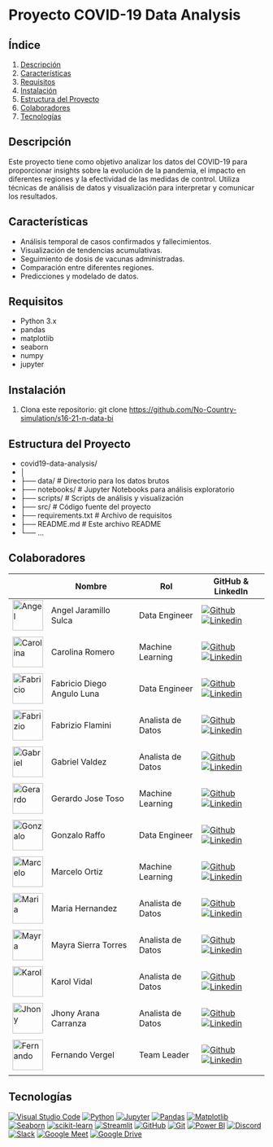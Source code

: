 # Proyecto COVID-19 Data Analysis

## Índice

1. [Descripción](#descripción)
2. [Características](#características)
3. [Requisitos](#requisitos)
4. [Instalación](#instalación)
5. [Estructura del Proyecto](#estructura-del-proyecto)
6. [Colaboradores](#colaboradores)
7. [Tecnologías](#tecnologías)

## Descripción

Este proyecto tiene como objetivo analizar los datos del COVID-19 para proporcionar insights sobre la evolución de la pandemia, el impacto en diferentes regiones y la efectividad de las medidas de control. Utiliza técnicas de análisis de datos y visualización para interpretar y comunicar los resultados.

## Características

- Análisis temporal de casos confirmados y fallecimientos.
- Visualización de tendencias acumulativas.
- Seguimiento de dosis de vacunas administradas.
- Comparación entre diferentes regiones.
- Predicciones y modelado de datos.

## Requisitos

- Python 3.x
- pandas
- matplotlib
- seaborn
- numpy
- jupyter 

## Instalación

1. Clona este repositorio:
   git clone https://github.com/No-Country-simulation/s16-21-n-data-bi

## Estructura del Proyecto

- covid19-data-analysis/
- │
- ├── data/                    # Directorio para los datos brutos
- ├── notebooks/               # Jupyter Notebooks para análisis exploratorio
- ├── scripts/                 # Scripts de análisis y visualización
- ├── src/                     # Código fuente del proyecto
- ├── requirements.txt         # Archivo de requisitos
- ├── README.md                # Este archivo README
- └── ...

## Colaboradores

|                         | Nombre   |   Rol                    | GitHub & LinkedIn                                                                                                                                                                                          |
| ----------------------------- | -------- | ---------------------- | ------------------------------------------------------------------------------------------------------------------------------------------------------------------------------------------------------- |
| <img width="60" height="60" src="https://avatars.githubusercontent.com/u/110987078?v=4" alt="Angel" /> | Angel Jaramillo Sulca | Data Engineer  | [![Github](https://skillicons.dev/icons?i=github)](https://github.com/Angeljs094) [![Linkedin](https://skillicons.dev/icons?i=linkedin)](https://www.linkedin.com/in/angeljarads/)                         |
|                               |
| <img width="60" height="60" src="https://avatars.githubusercontent.com/u/99673763?v=4" alt="Carolina" /> | Carolina Romero | Machine Learning | [![Github](https://skillicons.dev/icons?i=github)](https://github.com/caromerou) [![Linkedin](https://skillicons.dev/icons?i=linkedin)](https://www.linkedin.com/in/carolina-romerou/)                         |
|                               |
| <img width="60" height="60" src="https://github.com/user-attachments/assets/237da16c-db99-4e4e-b76c-e67131b0c17b" alt="Fabricio" /> | Fabricio Diego Angulo Luna | Data Engineer | [![Github](https://skillicons.dev/icons?i=github)](https://github.com/FabricioAngulo) [![Linkedin](https://skillicons.dev/icons?i=linkedin)](https://www.linkedin.com/in/fabricio-diego-angulo-luna-0a8b46259/)                         |
|                               |
| <img width="60" height="60" src="https://avatars.githubusercontent.com/u/100136957?v=4" alt="Fabrizio" /> | Fabrizio Flamini | Analista de Datos | [![Github](https://skillicons.dev/icons?i=github)](https://github.com/FlamInIFabrIzIo) [![Linkedin](https://skillicons.dev/icons?i=linkedin)](https://www.linkedin.com/in/fabrizioflamini/)                         |
|                               |
| <img width="60" height="60" src="https://avatars.githubusercontent.com/u/101953114?v=4" alt="Gabriel" /> | Gabriel Valdez | Analista de Datos | [![Github](https://skillicons.dev/icons?i=github)](https://github.com/GabooV2) [![Linkedin](https://skillicons.dev/icons?i=linkedin)](https://www.linkedin.com/in/gabdez/)                         |
|                               |
| <img width="60" height="60" src="https://avatars.githubusercontent.com/u/104039859?v=4" alt="Gerardo" /> | Gerardo Jose Toso | Machine Learning | [![Github](https://skillicons.dev/icons?i=github)](https://github.com/GerardoToso) [![Linkedin](https://skillicons.dev/icons?i=linkedin)](https://www.linkedin.com/in/gerardo-jose-toso/)                         |
|                               |
| <img width="60" height="60" src="https://avatars.githubusercontent.com/u/94810500?v=4" alt="Gonzalo" /> | Gonzalo Raffo | Data Engineer | [![Github](https://skillicons.dev/icons?i=github)](https://github.com/goraffo) [![Linkedin](https://skillicons.dev/icons?i=linkedin)](https://www.linkedin.com/in/gonzaloraffo/)                         |
|                               |
| <img width="60" height="60" src="https://avatars.githubusercontent.com/u/126528222?v=4" alt="Marcelo" /> | Marcelo Ortiz | Machine Learning | [![Github](https://skillicons.dev/icons?i=github)](https://github.com/MarceloOrtizz) [![Linkedin](https://skillicons.dev/icons?i=linkedin)](https://www.linkedin.com/in/marceloortizz/)                         |
|                               |
| <img width="60" height="60" src="https://avatars.githubusercontent.com/u/170368578?v=4" alt="Maria" /> | Maria Hernandez | Analista de Datos | [![Github](https://skillicons.dev/icons?i=github)](https://github.com/marih99) [![Linkedin](https://skillicons.dev/icons?i=linkedin)](https://www.linkedin.com/in//)                         |
|                               |
| <img width="60" height="60" src="https://avatars.githubusercontent.com/u/123905946?v=4" alt="Mayra" /> | Mayra Sierra Torres| Analista de Datos | [![Github](https://skillicons.dev/icons?i=github)](https://github.com/MayraSierraAT) [![Linkedin](https://skillicons.dev/icons?i=linkedin)](https://www.linkedin.com/in/mayrasierraat/)                         |
|                               |
| <img width="60" height="60" src="https://avatars.githubusercontent.com/u/?v=4" alt="Karol" /> | Karol Vidal | Analista de Datos | [![Github](https://skillicons.dev/icons?i=github)](https://github.com/) [![Linkedin](https://skillicons.dev/icons?i=linkedin)](https://www.linkedin.com/in/karol-vidal-66b3b5b6/)                         |
|                               |
| <img width="60" height="60" src="https://avatars.githubusercontent.com/u/?v=4" alt="Jhony" /> | Jhony Arana Carranza | Analista de Datos | [![Github](https://skillicons.dev/icons?i=github)](https://github.com/) [![Linkedin](https://skillicons.dev/icons?i=linkedin)](https://www.linkedin.com/in/jhonyarana/)                         |
|                               |
| <img width="60" height="60" src="https://avatars.githubusercontent.com/u/146204093?v=4" alt="Fernando" /> | Fernando Vergel | Team Leader | [![Github](https://skillicons.dev/icons?i=github)](https://github.com/nemgf) [![Linkedin](https://skillicons.dev/icons?i=linkedin)](https://www.linkedin.com/in/fernando-vergel-816930178/)                         |
|                               |




## Tecnologías

[![Visual Studio Code](https://img.shields.io/badge/IDE-Visual%20Studio%20Code-blue)](https://code.visualstudio.com/)
[![Python](https://img.shields.io/badge/Language-Python-blue)](https://www.python.org/)
[![Jupyter](https://img.shields.io/badge/Notebook-Jupyter-orange)](https://jupyter.org/)
[![Pandas](https://img.shields.io/badge/Library-Pandas-brightgreen)](https://pandas.pydata.org/)
[![Matplotlib](https://img.shields.io/badge/Library-Matplotlib-blue)](https://matplotlib.org/)
[![Seaborn](https://img.shields.io/badge/Library-Seaborn-yellow)](https://seaborn.pydata.org/)
[![scikit-learn](https://img.shields.io/badge/Library-scikit--learn-red)](https://scikit-learn.org/)
[![Streamlit](https://img.shields.io/badge/Framework-Streamlit-purple)](https://streamlit.io/)
[![GitHub](https://img.shields.io/badge/Platform-GitHub-lightgrey)](https://github.com/)
[![Git](https://img.shields.io/badge/Version%20Control-Git-blue)](https://git-scm.com/)
[![Power BI](https://img.shields.io/badge/BI%20Tool-Power%20BI-yellow)](https://powerbi.microsoft.com/)
[![Discord](https://img.shields.io/badge/Chat-Discord-blueviolet)](https://discord.com/)
[![Slack](https://img.shields.io/badge/Chat-Slack-4A154B)](https://slack.com/)
[![Google Meet](https://img.shields.io/badge/Tool-Google%20Meet-4285F4)](https://meet.google.com/)
[![Google Drive](https://img.shields.io/badge/Tool-Google%20Drive-34A853)](https://drive.google.com/)


